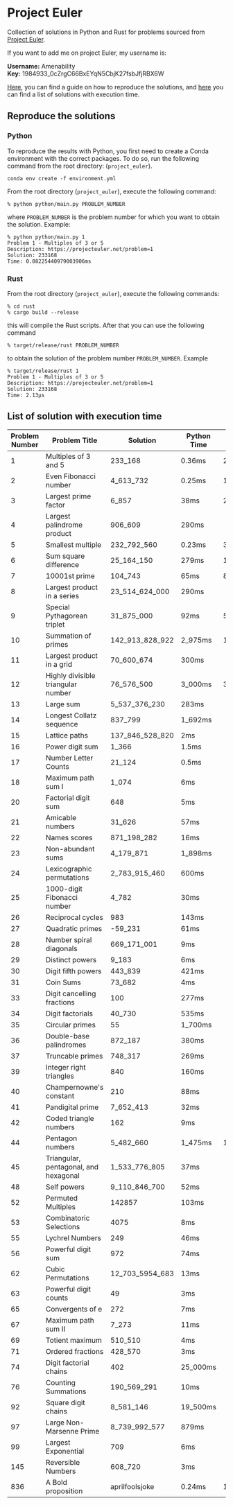 # Project Euler


Collection of solutions in Python and Rust for problems sourced from [Project Euler](https://projecteuler.net).

If you want to add me on project Euler, my username is:

__Username:__ Amenability  
__Key:__ 1984933_0cZrgC66BxEYqN5CbjK27fsbJfjRBX6W

[Here](#reproduce-the-solutions), you can find a guide on how to reproduce the solutions, 
and [here](#list-of-solution-with-execution-time) you can find a list of solutions with execution time.

## Reproduce the solutions

### Python

To reproduce the results with Python, you first need to create a Conda environment with the correct packages. 
To do so, run the following command from the root directory: (`project_euler`).
```shell
conda env create -f environment.yml
```

From the root directory (`project_euler`), execute the following command:
```shell
% python python/main.py PROBLEM_NUMBER
```
where `PROBLEM_NUMBER` is the problem number for which you want to obtain the solution.
Example:
```shell
% python python/main.py 1
Problem 1 - Multiples of 3 or 5 
Description: https://projecteuler.net/problem=1 
Solution: 233168 
Time: 0.08225440979003906ms
```

### Rust

From the root directory (`project_euler`), execute the following commands:
```shell
% cd rust
% cargo build --release
```
this will compile the Rust scripts.
After that you can use the following command
```shell
% target/release/rust PROBLEM_NUMBER
```
to obtain the solution of the problem number `PROBLEM_NUMBER`.
Example
```shell
% target/release/rust 1
Problem 1 - Multiples of 3 or 5
Description: https://projecteuler.net/problem=1
Solution: 233168
Time: 2.13µs
```

## List of solution with execution time

| Problem Number | Problem Title                         | Solution        | Python Time | Rust Time  |
|----------------|---------------------------------------|-----------------|-------------|------------|
| 1              | Multiples of 3 and 5                  | 233_168         | 0.36ms      | 2.13µs     |
| 2              | Even Fibonacci number                 | 4_613_732       | 0.25ms      | 125ns      |
| 3              | Largest prime factor                  | 6_857           | 38ms        | 2.07ms     |
| 4              | Largest palindrome product            | 906_609         | 290ms       |
| 5              | Smallest multiple                     | 232_792_560     | 0.23ms      | 334ns      |
| 6              | Sum square difference                 | 25_164_150      | 279ms       | 1.33µs     |
| 7              | 10001st prime                         | 104_743         | 65ms        | 8.23ms     |
| 8              | Largest product in a series           | 23_514_624_000  | 290ms       |
| 9              | Special Pythagorean triplet           | 31_875_000      | 92ms        | 588.00µs   |
| 10             | Summation of primes                   | 142_913_828_922 | 2_975ms     | 169.85ms   |
| 11             | Largest product in a grid             | 70_600_674      | 300ms       |
| 12             | Highly divisible triangular number    | 76_576_500      | 3_000ms     | 301.85ms   |
| 13             | Large sum                             | 5_537_376_230   | 283ms       |
| 14             | Longest Collatz sequence              | 837_799         | 1_692ms     |
| 15             | Lattice paths                         | 137_846_528_820 | 2ms         |
| 16             | Power digit sum                       | 1_366           | 1.5ms       |
| 17             | Number Letter Counts                  | 21_124          | 0.5ms       |
| 18             | Maximum path sum I                    | 1_074           | 6ms         |
| 20             | Factorial digit sum                   | 648             | 5ms         |
| 21             | Amicable numbers                      | 31_626          | 57ms        |
| 22             | Names scores                          | 871_198_282     | 16ms        |
| 23             | Non-abundant sums                     | 4_179_871       | 1_898ms     |
| 24             | Lexicographic permutations            | 2_783_915_460   | 600ms       |
| 25             | 1000-digit Fibonacci number           | 4_782           | 30ms        |
| 26             | Reciprocal cycles                     | 983             | 143ms       |
| 27             | Quadratic primes                      | -59_231         | 61ms        |
| 28             | Number spiral diagonals               | 669_171_001     | 9ms         |
| 29             | Distinct powers                       | 9_183           | 6ms         |
| 30             | Digit fifth powers                    | 443_839         | 421ms       |
| 31             | Coin Sums                             | 73_682          | 4ms         |
| 33             | Digit cancelling fractions            | 100             | 277ms       |
| 34             | Digit factorials                      | 40_730          | 535ms       |
| 35             | Circular primes                       | 55              | 1_700ms     |
| 36             | Double-base palindromes               | 872_187         | 380ms       |
| 37             | Truncable primes                      | 748_317         | 269ms       |
| 39             | Integer right triangles               | 840             | 160ms       |
| 40             | Champernowne's constant               | 210             | 88ms        |
| 41             | Pandigital prime                      | 7_652_413       | 32ms        |
| 42             | Coded triangle numbers                | 162             | 9ms         |
| 44             | Pentagon numbers                      | 5_482_660       | 1_475ms     | 11.36ms    |
| 45             | Triangular, pentagonal, and hexagonal | 1_533_776_805   | 37ms        |
| 48             | Self powers                           | 9_110_846_700   | 52ms        |
| 52             | Permuted Multiples                    | 142857          | 103ms       |
| 53             | Combinatoric Selections               | 4075            | 8ms         |
| 55             | Lychrel Numbers                       | 249             | 46ms        |
| 56             | Powerful digit sum                    | 972             | 74ms        |
| 62             | Cubic Permutations                    | 12_703_5954_683 | 13ms        |
| 63             | Powerful digit counts                 | 49              | 3ms         |
| 65             | Convergents of e                      | 272             | 7ms         |
| 67             | Maximum path sum II                   | 7_273           | 11ms        |
| 69             | Totient maximum                       | 510_510         | 4ms         |
| 71             | Ordered fractions                     | 428_570         | 3ms         |
| 74             | Digit factorial chains                | 402             | 25_000ms    |
| 76             | Counting Summations                   | 190_569_291     | 10ms        |
| 92             | Square digit chains                   | 8_581_146       | 19_500ms    |
| 97             | Large Non-Marsenne Prime              | 8_739_992_577   | 879ms       |
| 99             | Largest Exponential                   | 709             | 6ms         |
| 145            | Reversible Numbers                    | 608_720         | 3ms         |
| 836            | A Bold proposition                    | aprilfoolsjoke  | 0.24ms      | 167.00ns   |
